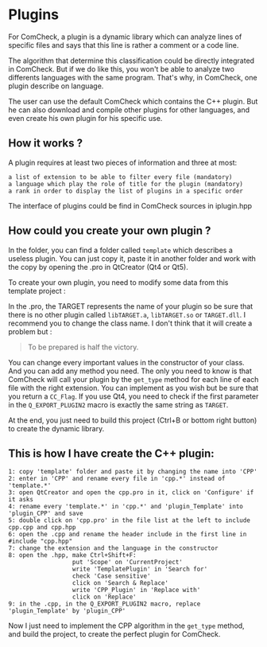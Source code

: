 # Plugins

For ComCheck, a plugin is a dynamic library which can analyze lines of specific files and says that this line is rather a comment or a code line.

The algorithm that determine this classification could be directly integrated in ComCheck. But if we do like this, you won't be able to analyze two differents languages with the same program. That's why, in ComCheck, one plugin describe on language.

The user can use the default ComCheck which contains the C++ plugin. But he can also download and compile other plugins for other languages, and even create his own plugin for his specific use.

## How it works ?

A plugin requires at least two pieces of information and three at most:

    a list of extension to be able to filter every file (mandatory)
    a language which play the role of title for the plugin (mandatory)
    a rank in order to display the list of plugins in a specific order

The interface of plugins could be find in ComCheck sources in iplugin.hpp

## How could you create your own plugin ?

In the folder, you can find a folder called `template` which describes a useless plugin. You can just copy it, paste it in another folder and work with the copy by opening the .pro in QtCreator (Qt4 or Qt5).

To create your own plugin, you need to modify some data from this template project :

In the .pro, the TARGET represents the name of your plugin so be sure that there is no other plugin called `libTARGET.a`,  `libTARGET.so` or `TARGET.dll`. I recommend you to change the class name. I don't think that it will create a problem but :
> To be prepared is half the victory.

You can change every important values in the constructor of your class. And you can add any method you need. The only you need to know is that ComCheck will call your plugin by the `get_type` method for each line of each file with the right extension. You can implement as you wish but be sure that you return a `CC_Flag`. If you use Qt4, you need to check if the first parameter in the `Q_EXPORT_PLUGIN2` macro is exactly the same string as `TARGET`.

At the end, you just need to build this project (Ctrl+B or bottom right button) to create the dynamic library.

## This is how I have create the C++ plugin:

    1: copy 'template' folder and paste it by changing the name into 'CPP'
    2: enter in 'CPP' and rename every file in 'cpp.*' instead of 'template.*'
    3: open QtCreator and open the cpp.pro in it, click on 'Configure' if it asks
    4: rename every 'template.*' in 'cpp.*' and 'plugin_Template' into 'plugin_CPP' and save
    5: double click on 'cpp.pro' in the file list at the left to include cpp.cpp and cpp.hpp
    6: open the .cpp and rename the header include in the first line in #include "cpp.hpp"
    7: change the extension and the language in the constructor
    8: open the .hpp, make Ctrl+Shift+F:
                      put 'Scope' on 'CurrentProject'
                      write 'TemplatePlugin' in 'Search for'
                      check 'Case sensitive'
                      click on 'Search & Replace'
                      write 'CPP_Plugin' in 'Replace with'
                      click on 'Replace'
    9: in the .cpp, in the Q_EXPORT_PLUGIN2 macro, replace 'plugin_Template' by 'plugin_CPP'

Now I just need to implement the CPP algorithm in the `get_type` method, and build the project, to create the perfect plugin for ComCheck.

